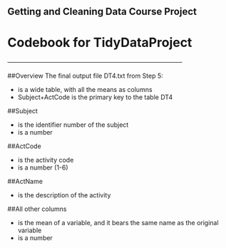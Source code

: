 ## Getting and Cleaning Data Course Project
# Codebook for TidyDataProject
————————————————————————————

##Overview
The final output file DT4.txt from Step 5:
* is a wide table, with all the means as columns
* Subject+ActCode is the primary key to the table DT4

##Subject
* is the identifier number of the subject
* is a number

##ActCode
* is the activity code
* is a number (1-6)

##ActName
* is the description of the activity

##All other columns
* is the mean of a variable, and it bears the same name as the original variable
* is a number
